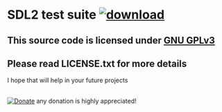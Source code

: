 
# SDL2 test suite [![download](https://img.shields.io/github/downloads/serdeliuk/sdltest/total)](https://github.com/serdeliuk/sdltest/releases/download/1/sdltest_1.0-r0_armv7ahf-neon.ipk)


## This source code is licensed under [GNU GPLv3](https://www.gnu.org/licenses/gpl-3.0.html#preamble)
## Please read LICENSE.txt for more details


I hope that will help in your future projects<br><br>


[![Donate](https://img.shields.io/badge/Donate-PayPal-green.svg)](https://paypal.me/serdeliuk) any donation is highly appreciated!
